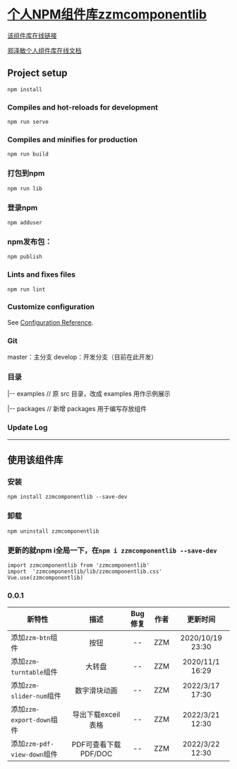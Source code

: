 # [个人NPM组件库zzmcomponentlib](https://www.npmjs.com/package/zzmcomponentlib)

[该组件库在线链接](http://zhengzemin.cn:8087/)

[郑泽敏个人组件库在线文档](http://zhengzemin.cn:8088/componentDos/visualization/button.html)


## Project setup
```
npm install
```

### Compiles and hot-reloads for development
```
npm run serve
```

### Compiles and minifies for production
```
npm run build
```

### 打包到npm
```
npm run lib
```

### 登录npm
```
npm adduser
```

### npm发布包：
```
npm publish
```

### Lints and fixes files
```
npm run lint
```

### Customize configuration
See [Configuration Reference](https://cli.vuejs.org/config/).

### Git
master：主分支
develop：开发分支（目前在此开发）

### 目录
|-- examples      // 原 src 目录，改成 examples 用作示例展示

|-- packages      // 新增 packages 用于编写存放组件


### Update Log
---

## 使用该组件库

### 安装
`npm install zzmcomponentlib --save-dev`

### 卸载
`npm uninstall zzmcomponentlib`

### 更新的就npm i全局一下，在`npm i zzmcomponentlib --save-dev`

```
import zzmcomponentlib from 'zzmcomponentlib'
import  'zzmcomponentlib/lib/zzmcomponentlib.css'
Vue.use(zzmcomponentlib)
```


### 0.0.1
| 新特性       | 描述      | Bug修复           | 作者           | 更新时间           | 
| ----------------- |:-------------:|:-------------:|:-------------:|:-------------:|
| 添加`zzm-btn`组件          | 按钮 | -- | ZZM | 2020/10/19 23:30 | 
| 添加`zzm-turntable`组件      | 大转盘    | -- | ZZM | 2020/11/1 16:29 | 
| 添加`zzm-slider-num`组件     | 数字滑块动画     | -- | ZZM | 2022/3/17 17:30 | 
| 添加`zzm-export-down`组件    | 导出下载exceil表格      | -- | ZZM | 2022/3/21 12:30 | 
| 添加`zzm-pdf-view-down`组件    | PDF可查看下载PDF/DOC      | -- | ZZM | 2022/3/22 12:30 | 
